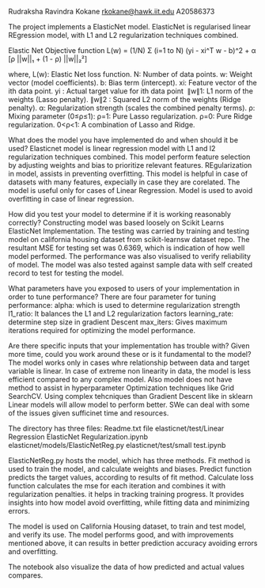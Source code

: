 Rudraksha Ravindra Kokane 
rkokane@hawk.iit.edu
A20586373  

The project implements a ElasticNet model. ElasticNet is regularised linear REgression model, with L1 and L2 regularization techniques combined. 

Elastic Net Objective function L(w) = (1/N) Σ (i=1 to N) (yi - xi^T w - b)^2 + α [ρ ||w||₁ + (1 - ρ) ||w||₂²]

where, L(w): Elastic Net loss function.
N: Number of data points.
w: Weight vector (model coefficients).
b: Bias term (intercept).
xi: Feature vector of the ith data point.
yi : Actual target value for ith data point
​
∥w∥1: L1 norm of the weights (Lasso penalty).
∥w∥2 : Squared L2 norm of the weights (Ridge penalty).
α: Regularization strength (scales the combined penalty terms).
ρ: Mixing parameter (0≤ρ≤1):
ρ=1: Pure Lasso regularization.
ρ=0: Pure Ridge regularization.
0<ρ<1: A combination of Lasso and Ridge.


What does the model you have implemented do and when should it be used?
Elasticnet model is linear regression model with L1 and l2 regularization techniques combined. This model perform feature selection by adjusting weights and bias to prioritize relevant features. REgularization in model, assists in preventing overfitting.
This model is helpful in case of datasets with many features, expecially in case they are corelated. The model is useful only for cases of Linear Regression. Model is used to avoid overfitting in case of linear regression. 

How did you test your model to determine if it is working reasonably correctly?
Constructing model was based loosely on Scikit Learns ElasticNet Implementation. The testing was carried by training and testing model on california housing dataset from scikit-learnsw dataset repo. The resultant MSE for testing set was 0.6369, which is indication of how well model performed. The performance was also visualised to verify reliability of model. The model was also tested against sample data with self created record to test for testing the model.

What parameters have you exposed to users of your implementation in order to tune performance?
There are four parameter for tuning performance:
alpha: which is used to determine regularization strength
l1_ratio: It balances the L1 and L2 regularization factors
learning_rate: determine step size in gradient Descent
max_iters: Gives maximum iterations required for optimizing the model performance.

Are there specific inputs that your implementation has trouble with? Given more time, could you work around these or is it fundamental to the model?
The model works only in cases whre relationship between data and target variable is linear. In case of extreme non linearity in data, the model is less efficient compared to any complex model. Also model does not have method to assist in hyperparameter Optimization techniques like Grid SearchCV. Using complex tehcniques than Gradient Descent like in sklearn Linear models will allow model to perform better.
SWe can deal with some of the issues given sufficinet time and resources.

The directory has three files:
Readme.txt file 
elasticnet/test/Linear Regression ElasticNet Regularization.ipynb
elasticnet/models/ElasticNetReg.py
elasticnet/test/small test.ipynb

ElasticNetReg.py hosts the model, which has three methods.
    Fit method is used to train the model, and calculate weights and biases.
    Predict function predicts the target values, according to results of fit method.
    Calculate loss function calculates the mse for each iteration and combines it with regularization penalties. it helps in tracking training progress. It provides insights into how model avoid overfitting, while fitting data and minimizing errors.

The model is used on California Housing dataset, to train and test model, and verify its use. The model performs good, and with improvements mentioned above, it can results in better prediction accuracy avoiding errors and overfitting.

The notebook also visualize the data of how predicted and actual values compares.
